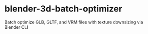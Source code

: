 # blender-3d-batch-optimizer
Batch optimize GLB, GLTF, and VRM files with texture downsizing via Blender CLI

